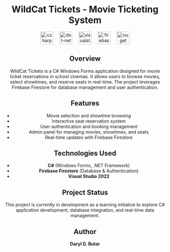 <div align="center">
  
  # WildCat Tickets - Movie Ticketing System

  <img src="https://cdn.jsdelivr.net/gh/devicons/devicon/icons/csharp/csharp-original.svg" height="40" alt="csharp logo"  />
  <img width="12" />
  <img src="https://cdn.jsdelivr.net/gh/devicons/devicon/icons/dot-net/dot-net-plain-wordmark.svg" height="40" alt="dot-net logo"  />
  <img width="12" />
  <img src="https://cdn.jsdelivr.net/gh/devicons/devicon/icons/visualstudio/visualstudio-plain.svg" height="40" alt="visualstudio logo"  />
  <img width="12" />
  <img src="https://cdn.jsdelivr.net/gh/devicons/devicon/icons/firebase/firebase-plain.svg" height="40" alt="firebase logo"  />
  <img width="12" />
  <img src="https://cdn.jsdelivr.net/gh/devicons/devicon/icons/nuget/nuget-original.svg" height="40" alt="nuget logo"  />
  
  ## Overview
  WildCat Tickets is a C# Windows Forms application designed for movie ticket reservations in school cinemas. It allows users to browse movies, select showtimes, and reserve seats in real-time. The project leverages Firebase Firestore for database management and user authentication.
  
  ## Features
  - Movie selection and showtime browsing
  - Interactive seat reservation system
  - User authentication and booking management
  - Admin panel for managing movies, showtimes, and seats
  - Real-time updates with Firebase Firestore
  
  ## Technologies Used
  - **C#** (Windows Forms, .NET Framework)
  - **Firebase Firestore** (Database & Authentication)
  - **Visual Studio 2022**
  
  ## Project Status
  This project is currently in development as a learning initiative to explore C# application development, database integration, and real-time data management.
  
  ## Author
  **Daryl D. Butar**

</div>
